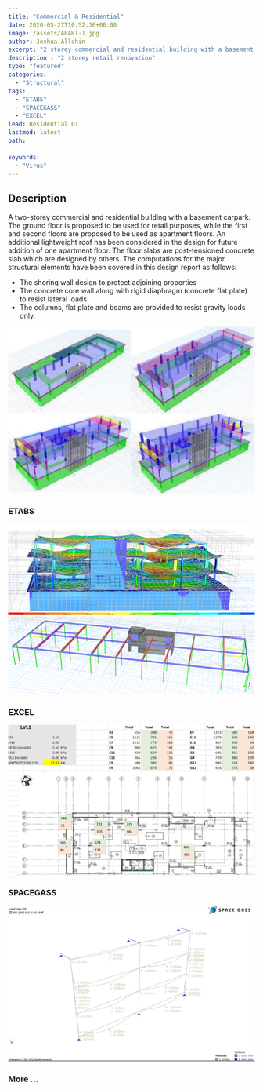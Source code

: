 ```yaml
---
title: "Commercial & Residential"
date: 2020-05-27T10:52:36+06:00
image: /assets/APART-1.jpg
author: Joshua Allchin
excerpt: "2 storey commercial and residential building with a basement carpark"
description : "2 storey retail renovation"
type: "featured"
categories: 
  - "Structural"
tags:
  - "ETABS"
  - "SPACEGASS"
  - "EXCEL"
lead: Residential 01
lastmod: latest 
path:

keywords:
  - "Virus"
---
```


## Description
A two-storey commercial and residential building with a basement carpark. The ground floor is proposed to be used for retail purposes, while the first and second floors are proposed to be used as apartment floors. An additional lightweight roof has been considered in the design for future addition of one apartment floor. The floor slabs are post-tensioned concrete slab which are designed by others. The computations for the major structural elements have been covered in this design report as follows:
-	The shoring wall design to protect adjoining properties
-	The concrete core wall along with rigid diaphragm (concrete flat plate) to resist lateral loads
-	The columns, flat plate and beams are provided to resist gravity loads only.


![MODEL](/assets/APART2-MODEL.jpg) 

### ETABS
![Analysis](/assets/APART2-V2-ANALYSIS.png)
![Roof](/assets/APART2-V2-ROOF.png)
### EXCEL
![Loads](/assets/APART2-EXCEL.jpg)
### SPACEGASS
![Facade](/assets/APART2-facade.jpg)

### More ...
